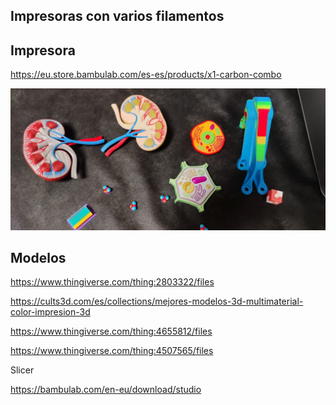 ## Impresoras con varios filamentos

## Impresora

https://eu.store.bambulab.com/es-es/products/x1-carbon-combo

![](./images/multimaterial.jpeg)



## Modelos

https://www.thingiverse.com/thing:2803322/files

https://cults3d.com/es/collections/mejores-modelos-3d-multimaterial-color-impresion-3d

https://www.thingiverse.com/thing:4655812/files

https://www.thingiverse.com/thing:4507565/files


Slicer

https://bambulab.com/en-eu/download/studio